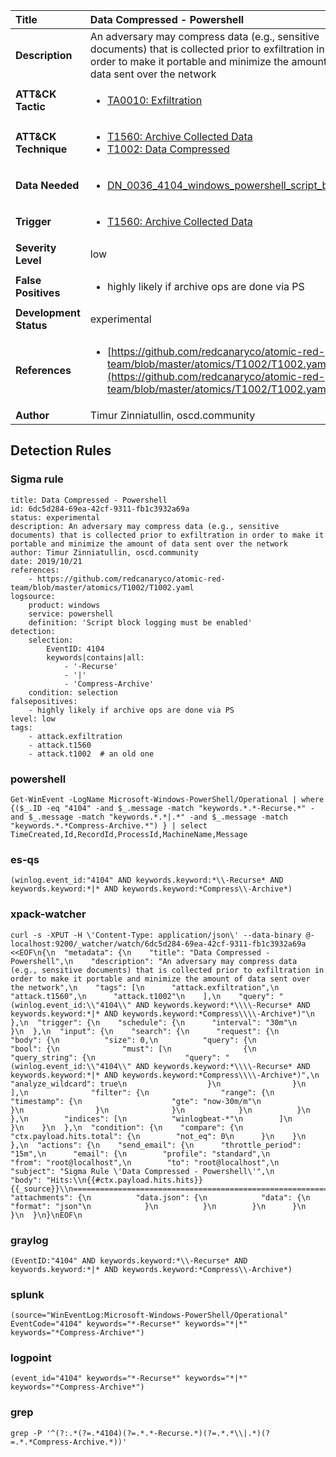 | Title                    | Data Compressed - Powershell       |
|:-------------------------|:------------------|
| **Description**          | An adversary may compress data (e.g., sensitive documents) that is collected prior to exfiltration in order to make it portable and minimize the amount of data sent over the network |
| **ATT&amp;CK Tactic**    |  <ul><li>[TA0010: Exfiltration](https://attack.mitre.org/tactics/TA0010)</li></ul>  |
| **ATT&amp;CK Technique** | <ul><li>[T1560: Archive Collected Data](https://attack.mitre.org/techniques/T1560)</li><li>[T1002: Data Compressed](https://attack.mitre.org/techniques/T1002)</li></ul>  |
| **Data Needed**          | <ul><li>[DN_0036_4104_windows_powershell_script_block](../Data_Needed/DN_0036_4104_windows_powershell_script_block.md)</li></ul>  |
| **Trigger**              | <ul><li>[T1560: Archive Collected Data](../Triggers/T1560.md)</li></ul>  |
| **Severity Level**       | low |
| **False Positives**      | <ul><li>highly likely if archive ops are done via PS</li></ul>  |
| **Development Status**   | experimental |
| **References**           | <ul><li>[https://github.com/redcanaryco/atomic-red-team/blob/master/atomics/T1002/T1002.yaml](https://github.com/redcanaryco/atomic-red-team/blob/master/atomics/T1002/T1002.yaml)</li></ul>  |
| **Author**               | Timur Zinniatullin, oscd.community |


## Detection Rules

### Sigma rule

```
title: Data Compressed - Powershell
id: 6dc5d284-69ea-42cf-9311-fb1c3932a69a
status: experimental
description: An adversary may compress data (e.g., sensitive documents) that is collected prior to exfiltration in order to make it portable and minimize the amount of data sent over the network
author: Timur Zinniatullin, oscd.community
date: 2019/10/21
references:
    - https://github.com/redcanaryco/atomic-red-team/blob/master/atomics/T1002/T1002.yaml
logsource:
    product: windows
    service: powershell
    definition: 'Script block logging must be enabled'
detection:
    selection:
        EventID: 4104
        keywords|contains|all:
            - '-Recurse'
            - '|'
            - 'Compress-Archive'
    condition: selection
falsepositives:
    - highly likely if archive ops are done via PS
level: low
tags:
    - attack.exfiltration
    - attack.t1560
    - attack.t1002  # an old one

```





### powershell
    
```
Get-WinEvent -LogName Microsoft-Windows-PowerShell/Operational | where {($_.ID -eq "4104" -and $_.message -match "keywords.*.*-Recurse.*" -and $_.message -match "keywords.*.*|.*" -and $_.message -match "keywords.*.*Compress-Archive.*") } | select TimeCreated,Id,RecordId,ProcessId,MachineName,Message
```


### es-qs
    
```
(winlog.event_id:"4104" AND keywords.keyword:*\\-Recurse* AND keywords.keyword:*|* AND keywords.keyword:*Compress\\-Archive*)
```


### xpack-watcher
    
```
curl -s -XPUT -H \'Content-Type: application/json\' --data-binary @- localhost:9200/_watcher/watch/6dc5d284-69ea-42cf-9311-fb1c3932a69a <<EOF\n{\n  "metadata": {\n    "title": "Data Compressed - Powershell",\n    "description": "An adversary may compress data (e.g., sensitive documents) that is collected prior to exfiltration in order to make it portable and minimize the amount of data sent over the network",\n    "tags": [\n      "attack.exfiltration",\n      "attack.t1560",\n      "attack.t1002"\n    ],\n    "query": "(winlog.event_id:\\"4104\\" AND keywords.keyword:*\\\\-Recurse* AND keywords.keyword:*|* AND keywords.keyword:*Compress\\\\-Archive*)"\n  },\n  "trigger": {\n    "schedule": {\n      "interval": "30m"\n    }\n  },\n  "input": {\n    "search": {\n      "request": {\n        "body": {\n          "size": 0,\n          "query": {\n            "bool": {\n              "must": [\n                {\n                  "query_string": {\n                    "query": "(winlog.event_id:\\"4104\\" AND keywords.keyword:*\\\\-Recurse* AND keywords.keyword:*|* AND keywords.keyword:*Compress\\\\-Archive*)",\n                    "analyze_wildcard": true\n                  }\n                }\n              ],\n              "filter": {\n                "range": {\n                  "timestamp": {\n                    "gte": "now-30m/m"\n                  }\n                }\n              }\n            }\n          }\n        },\n        "indices": [\n          "winlogbeat-*"\n        ]\n      }\n    }\n  },\n  "condition": {\n    "compare": {\n      "ctx.payload.hits.total": {\n        "not_eq": 0\n      }\n    }\n  },\n  "actions": {\n    "send_email": {\n      "throttle_period": "15m",\n      "email": {\n        "profile": "standard",\n        "from": "root@localhost",\n        "to": "root@localhost",\n        "subject": "Sigma Rule \'Data Compressed - Powershell\'",\n        "body": "Hits:\\n{{#ctx.payload.hits.hits}}{{_source}}\\n================================================================================\\n{{/ctx.payload.hits.hits}}",\n        "attachments": {\n          "data.json": {\n            "data": {\n              "format": "json"\n            }\n          }\n        }\n      }\n    }\n  }\n}\nEOF\n
```


### graylog
    
```
(EventID:"4104" AND keywords.keyword:*\\-Recurse* AND keywords.keyword:*|* AND keywords.keyword:*Compress\\-Archive*)
```


### splunk
    
```
(source="WinEventLog:Microsoft-Windows-PowerShell/Operational" EventCode="4104" keywords="*-Recurse*" keywords="*|*" keywords="*Compress-Archive*")
```


### logpoint
    
```
(event_id="4104" keywords="*-Recurse*" keywords="*|*" keywords="*Compress-Archive*")
```


### grep
    
```
grep -P '^(?:.*(?=.*4104)(?=.*.*-Recurse.*)(?=.*.*\\|.*)(?=.*.*Compress-Archive.*))'
```



